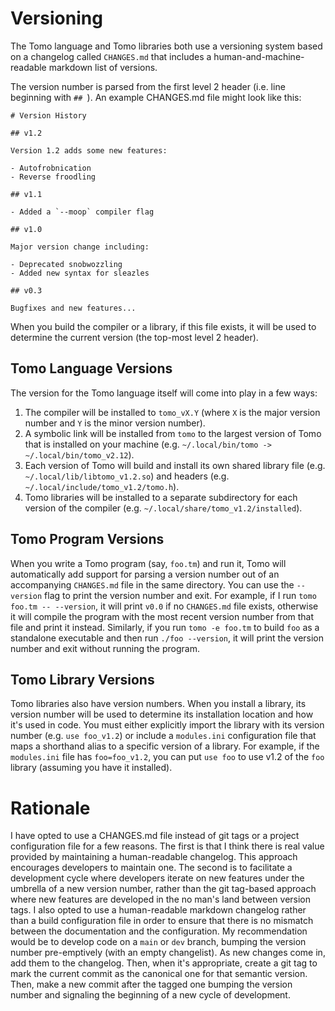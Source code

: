 # Versioning

The Tomo language and Tomo libraries both use a versioning system based on a
changelog called `CHANGES.md` that includes a human-and-machine-readable
markdown list of versions.

The version number is parsed from the first level 2 header (i.e. line beginning
with `## `). An example CHANGES.md file might look like this:

```
# Version History

## v1.2

Version 1.2 adds some new features:

- Autofrobnication
- Reverse froodling

## v1.1

- Added a `--moop` compiler flag

## v1.0

Major version change including:

- Deprecated snobwozzling
- Added new syntax for sleazles

## v0.3

Bugfixes and new features...
```

When you build the compiler or a library, if this file exists, it will be used
to determine the current version (the top-most level 2 header).

## Tomo Language Versions

The version for the Tomo language itself will come into play in a few ways:

1. The compiler will be installed to `tomo_vX.Y` (where `X` is the major
   version number and `Y` is the minor version number).
2. A symbolic link will be installed from `tomo` to the largest version of Tomo
   that is installed on your machine (e.g. `~/.local/bin/tomo ->
   ~/.local/bin/tomo_v2.12`).
3. Each version of Tomo will build and install its own shared library file
   (e.g. `~/.local/lib/libtomo_v1.2.so`) and headers (e.g.
   `~/.local/include/tomo_v1.2/tomo.h`).
4. Tomo libraries will be installed to a separate subdirectory for each version
   of the compiler (e.g. `~/.local/share/tomo_v1.2/installed`).

## Tomo Program Versions

When you write a Tomo program (say, `foo.tm`) and run it, Tomo will
automatically add support for parsing a version number out of an accompanying
`CHANGES.md` file in the same directory. You can use the `--version` flag to
print the version number and exit. For example, if I run `tomo foo.tm --
--version`, it will print `v0.0` if no `CHANGES.md` file exists, otherwise it
will compile the program with the most recent version number from that file and
print it instead. Similarly, if you run `tomo -e foo.tm` to build `foo` as a
standalone executable and then run `./foo --version`, it will print the version
number and exit without running the program.

## Tomo Library Versions

Tomo libraries also have version numbers. When you install a library, its
version number will be used to determine its installation location and how it's
used in code. You must either explicitly import the library with its version
number (e.g. `use foo_v1.2`) or include a `modules.ini` configuration file that
maps a shorthand alias to a specific version of a library. For example, if the
`modules.ini` file has `foo=foo_v1.2`, you can put `use foo` to use v1.2 of the
`foo` library (assuming you have it installed).

# Rationale

I have opted to use a CHANGES.md file instead of git tags or a project
configuration file for a few reasons. The first is that I think there is real
value provided by maintaining a human-readable changelog. This approach
encourages developers to maintain one. The second is to facilitate a development
cycle where developers iterate on new features under the umbrella of a new
version number, rather than the git tag-based approach where new features are
developed in the no man's land between version tags. I also opted to use a
human-readable markdown changelog rather than a build configuration file in
order to ensure that there is no mismatch between the documentation and the
configuration. My recommendation would be to develop code on a `main` or `dev`
branch, bumping the version number pre-emptively (with an empty changelist). As
new changes come in, add them to the changelog. Then, when it's appropriate,
create a git tag to mark the current commit as the canonical one for that
semantic version. Then, make a new commit after the tagged one bumping the
version number and signaling the beginning of a new cycle of development.
